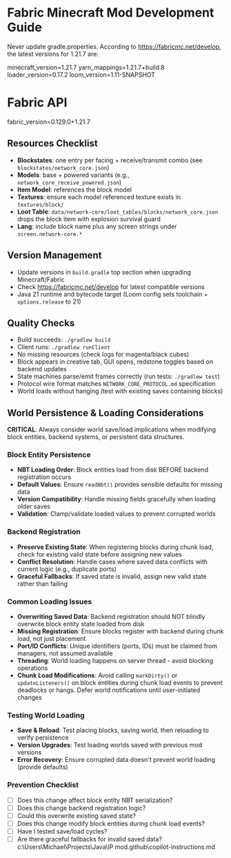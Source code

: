 # Fabric Minecraft Mod Development Guide

Never update gradle.properties.
According to https://fabricmc.net/develop, the latest versions for 1.21.7 are:

minecraft_version=1.21.7
yarn_mappings=1.21.7+build.8
loader_version=0.17.2
loom_version=1.11-SNAPSHOT

# Fabric API
fabric_version=0.129.0+1.21.7

## Resources Checklist

- **Blockstates**: one entry per facing + receive/transmit combo (see `blockstates/network_core.json`)
- **Models**: base + powered variants (e.g., `network_core_receive_powered.json`)
- **Item Model**: references the block model
- **Textures**: ensure each model referenced texture exists in `textures/block/`
- **Loot Table**: `data/network-core/loot_tables/blocks/network_core.json` drops the block item with explosion survival guard
- **Lang**: include block name plus any screen strings under `screen.network-core.*`

## Version Management

- Update versions in `build.gradle` top section when upgrading Minecraft/Fabric
- Check https://fabricmc.net/develop for latest compatible versions
- Java 21 runtime and bytecode target (Loom config sets toolchain + `options.release` to 21)

## Quality Checks

- Build succeeds: `./gradlew build`
- Client runs: `./gradlew runClient`
- No missing resources (check logs for magenta/black cubes)
- Block appears in creative tab, GUI opens, redstone toggles based on backend updates
- State machines parse/emit frames correctly (run tests: `./gradlew test`)
- Protocol wire format matches `NETWORK_CORE_PROTOCOL.md` specification
- World loads without hanging (test with existing saves containing blocks)

## World Persistence & Loading Considerations

**CRITICAL**: Always consider world save/load implications when modifying block entities, backend systems, or persistent data structures.

### Block Entity Persistence

- **NBT Loading Order**: Block entities load from disk BEFORE backend registration occurs
- **Default Values**: Ensure `readNbt()` provides sensible defaults for missing data
- **Version Compatibility**: Handle missing fields gracefully when loading older saves
- **Validation**: Clamp/validate loaded values to prevent corrupted worlds

### Backend Registration

- **Preserve Existing State**: When registering blocks during chunk load, check for existing valid state before assigning new values
- **Conflict Resolution**: Handle cases where saved data conflicts with current logic (e.g., duplicate ports)
- **Graceful Fallbacks**: If saved state is invalid, assign new valid state rather than failing

### Common Loading Issues

- **Overwriting Saved Data**: Backend registration should NOT blindly overwrite block entity state loaded from disk
- **Missing Registration**: Ensure blocks register with backend during chunk load, not just placement
- **Port/ID Conflicts**: Unique identifiers (ports, IDs) must be claimed from managers, not assumed available
- **Threading**: World loading happens on server thread - avoid blocking operations
- **Chunk Load Modifications**: Avoid calling `markDirty()` or `updateListeners()` on block entities during chunk load events to prevent deadlocks or hangs. Defer world notifications until user-initiated changes

### Testing World Loading

- **Save & Reload**: Test placing blocks, saving world, then reloading to verify persistence
- **Version Upgrades**: Test loading worlds saved with previous mod versions
- **Error Recovery**: Ensure corrupted data doesn't prevent world loading (provide defaults)

### Prevention Checklist

- [ ] Does this change affect block entity NBT serialization?
- [ ] Does this change backend registration logic?
- [ ] Could this overwrite existing saved state?
- [ ] Does this change modify block entities during chunk load events?
- [ ] Have I tested save/load cycles?
- [ ] Are there graceful fallbacks for invalid saved data? <parameter name="filePath">c:\Users\Michael\Projects\Java\IP mod\.github\copilot-instructions.md
